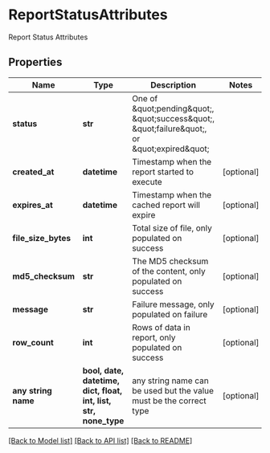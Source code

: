 # ReportStatusAttributes

Report Status Attributes

## Properties
Name | Type | Description | Notes
------------ | ------------- | ------------- | -------------
**status** | **str** | One of \&quot;pending\&quot;, \&quot;success\&quot;, \&quot;failure\&quot;, or \&quot;expired\&quot; | 
**created_at** | **datetime** | Timestamp when the report started to execute | [optional] 
**expires_at** | **datetime** | Timestamp when the cached report will expire | [optional] 
**file_size_bytes** | **int** | Total size of file, only populated on success | [optional] 
**md5_checksum** | **str** | The MD5 checksum of the content, only populated on success | [optional] 
**message** | **str** | Failure message, only populated on failure | [optional] 
**row_count** | **int** | Rows of data in report, only populated on success | [optional] 
**any string name** | **bool, date, datetime, dict, float, int, list, str, none_type** | any string name can be used but the value must be the correct type | [optional]

[[Back to Model list]](../README.md#documentation-for-models) [[Back to API list]](../README.md#documentation-for-api-endpoints) [[Back to README]](../README.md)


